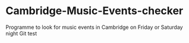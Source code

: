 # Cambridge-Music-Events-checker
Programme to look for music events in Cambridge on Friday or Saturday night
Git test
